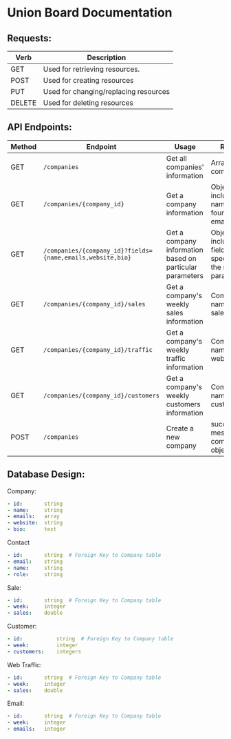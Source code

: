 # Union Board Documentation

## Requests:

Verb | Description
---------|----------
 GET | Used for retrieving resources.
 POST | Used for creating resources
 PUT | Used for changing/replacing resources
 DELETE | Used for deleting resources

## API Endpoints:


Method | Endpoint | Usage | Returns | Authentication
---------|----------|--------- | ---------- | ---------
 GET | `/companies` | Get all companies' information | Arrays of companies | OAuth
 GET | `/companies/{company_id}` | Get a company information | Object including name, founders' email and bio | OAuth
 GET | `/companies/{company_id}?fields={name,emails,website,bio}` | Get a company information based on particular parameters | Object including fields specified in the request parameter | OAuth
 GET | `/companies/{company_id}/sales` | Get a company's weekly sales information | Company's name and sales | OAuth
 GET | `/companies/{company_id}/traffic` | Get a company's weekly traffic information | Company's name and web traffic | OAuth
 GET | `/companies/{company_id}/customers` | Get a company's weekly customers information | Company's name and customers | OAuth
 POST | `/companies` | Create a new company | success/error message and company object | OAuth

## Database Design:

Company:
```yaml
- id:       string
- name:     string
- emails:   array
- website:  string
- bio:      text
```

Contact
```yaml
- id:       string  # Foreign Key to Company table
- email:    string
- name:     string
- role:     string
```

Sale:
```yaml
- id:       string  # Foreign Key to Company table
- week:     integer
- sales:    double
```

Customer:
```yaml
- id:           string  # Foreign Key to Company table
- week:         integer
- customers:    integers
```

Web Traffic:
```yaml
- id:       string  # Foreign Key to Company table
- week:     integer
- sales:    double
```

Email:
```yaml
- id:       string  # Foreign Key to Company table
- week:     integer
- emails:   integer
```